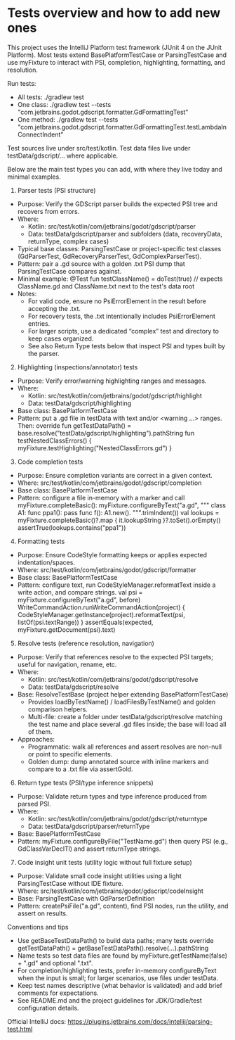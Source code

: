 # Tests overview and how to add new ones

This project uses the IntelliJ Platform test framework (JUnit 4 on the JUnit Platform). Most tests extend BasePlatformTestCase or ParsingTestCase and use myFixture to interact with PSI, completion, highlighting, formatting, and resolution.

Run tests:
- All tests: ./gradlew test
- One class: ./gradlew test --tests "com.jetbrains.godot.gdscript.formatter.GdFormattingTest"
- One method: ./gradlew test --tests "com.jetbrains.godot.gdscript.formatter.GdFormattingTest.testLambdaInConnectIndent"

Test sources live under src/test/kotlin.
Test data files live under testData/gdscript/... where applicable.

Below are the main test types you can add, with where they live today and minimal examples.

1) Parser tests (PSI structure)
- Purpose: Verify the GDScript parser builds the expected PSI tree and recovers from errors.
- Where:
  - Kotlin: src/test/kotlin/com/jetbrains/godot/gdscript/parser
  - Data: testData/gdscript/parser and subfolders (data, recoveryData, returnType, complex cases)
- Typical base classes: ParsingTestCase or project-specific test classes (GdParserTest, GdRecoveryParserTest, GdComplexParserTest).
- Pattern: pair a .gd source with a golden .txt PSI dump that ParsingTestCase compares against.
- Minimal example:
  @Test fun testClassName() = doTest(true)
  // expects ClassName.gd and ClassName.txt next to the test's data root
- Notes:
  - For valid code, ensure no PsiErrorElement in the result before accepting the .txt.
  - For recovery tests, the .txt intentionally includes PsiErrorElement entries.
  - For larger scripts, use a dedicated “complex” test and directory to keep cases organized.
  - See also Return Type tests below that inspect PSI and types built by the parser.

2) Highlighting (inspections/annotator) tests
- Purpose: Verify error/warning highlighting ranges and messages.
- Where:
  - Kotlin: src/test/kotlin/com/jetbrains/godot/gdscript/highlight
  - Data: testData/gdscript/highlighting
- Base class: BasePlatformTestCase
- Pattern: put a .gd file in testData with <error descr="...">text</error> and/or <warning ...> ranges. Then:
  override fun getTestDataPath() = base.resolve("testData/gdscript/highlighting").pathString
  fun testNestedClassErrors() { myFixture.testHighlighting("NestedClassErrors.gd") }

3) Code completion tests
- Purpose: Ensure completion variants are correct in a given context.
- Where: src/test/kotlin/com/jetbrains/godot/gdscript/completion
- Base class: BasePlatformTestCase
- Pattern: configure a file in-memory with a <caret> marker and call myFixture.completeBasic():
  myFixture.configureByText("a.gd", """
    class A1:
        func ppa1(): pass
    func f(): A1.new().<caret>
  """.trimIndent())
  val lookups = myFixture.completeBasic()?.map { it.lookupString }?.toSet().orEmpty()
  assertTrue(lookups.contains("ppa1"))

4) Formatting tests
- Purpose: Ensure CodeStyle formatting keeps or applies expected indentation/spaces.
- Where: src/test/kotlin/com/jetbrains/godot/gdscript/formatter
- Base class: BasePlatformTestCase
- Pattern: configure text, run CodeStyleManager.reformatText inside a write action, and compare strings.
  val psi = myFixture.configureByText("a.gd", before)
  WriteCommandAction.runWriteCommandAction(project) {
      CodeStyleManager.getInstance(project).reformatText(psi, listOf(psi.textRange))
  }
  assertEquals(expected, myFixture.getDocument(psi).text)

5) Resolve tests (reference resolution, navigation)
- Purpose: Verify that references resolve to the expected PSI targets; useful for navigation, rename, etc.
- Where:
  - Kotlin: src/test/kotlin/com/jetbrains/godot/gdscript/resolve
  - Data: testData/gdscript/resolve
- Base: ResolveTestBase (project helper extending BasePlatformTestCase)
  - Provides loadByTestName() / loadFilesByTestName() and golden comparison helpers.
  - Multi-file: create a folder under testData/gdscript/resolve matching the test name and place several .gd files inside; the base will load all of them.
- Approaches:
  - Programmatic: walk all references and assert resolves are non-null or point to specific elements.
  - Golden dump: dump annotated source with inline markers and compare to a .txt file via assertGold.

6) Return type tests (PSI/type inference snippets)
- Purpose: Validate return types and type inference produced from parsed PSI.
- Where:
  - Kotlin: src/test/kotlin/com/jetbrains/godot/gdscript/returntype
  - Data: testData/gdscript/parser/returnType
- Base: BasePlatformTestCase
- Pattern: myFixture.configureByFile("TestName.gd") then query PSI (e.g., GdClassVarDeclTl) and assert returnType strings.

7) Code insight unit tests (utility logic without full fixture setup)
- Purpose: Validate small code insight utilities using a light ParsingTestCase without IDE fixture.
- Where: src/test/kotlin/com/jetbrains/godot/gdscript/codeInsight
- Base: ParsingTestCase with GdParserDefinition
- Pattern: createPsiFile("a.gd", content), find PSI nodes, run the utility, and assert on results.

Conventions and tips
- Use getBaseTestDataPath() to build data paths; many tests override getTestDataPath() = getBaseTestDataPath().resolve(...).pathString
- Name tests so test data files are found by myFixture.getTestName(false) + ".gd" and optional ".txt".
- For completion/highlighting tests, prefer in-memory configureByText when the input is small; for larger scenarios, use files under testData.
- Keep test names descriptive (what behavior is validated) and add brief comments for expectations.
- See README.md and the project guidelines for JDK/Gradle/test configuration details.

Official IntelliJ docs: https://plugins.jetbrains.com/docs/intellij/parsing-test.html
